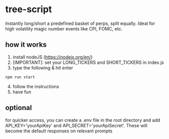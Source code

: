 # tree-script

Instantly long/short a predefined basket of perps, split equally. Ideal for high volatility magic number events like CPI, FOMC, etc.

## how it works

1. install nodeJS (https://nodejs.org/en/)
2. [IMPORTANT]: set your LONG_TICKERS and SHORT_TICKERS in index.js
3. type the following & hit enter

```shell
npm run start
```

4. follow the instructions
5. have fun

## optional

for quicker access, you can create a .env file in the root directory and add API_KEY='yourApiKey' and API_SECRET='yourApiSecret'. These will become the default responses on relevant prompts
